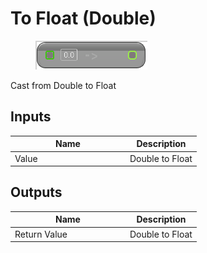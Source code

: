 # To Float (Double)

<div align="left" data-full-width="false">

<figure><img src="../../../../.gitbook/assets/To_Float_(Double).png" alt=""><figcaption></figcaption></figure>

</div>

Cast from Double to Float

## Inputs

<table><thead><tr><th width="170">Name</th><th>Description</th></tr></thead><tbody><tr><td>Value</td><td>Double to Float</td></tr></tbody></table>

## Outputs

<table><thead><tr><th width="170">Name</th><th>Description</th></tr></thead><tbody><tr><td>Return Value</td><td>Double to Float</td></tr></tbody></table>
